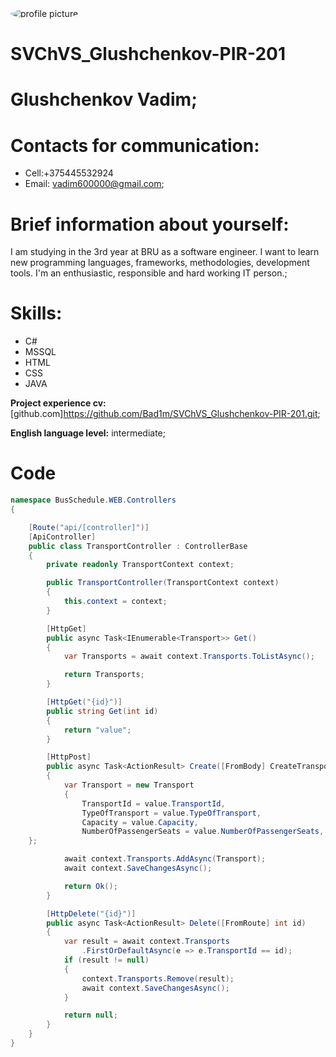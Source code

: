 <img style="border-style: none; max-height: 9em; border-radius: 50%; margin-right: 2em;" id="photo" src="./picture/ava.jpg" alt="profile picture" />

# SVChVS_Glushchenkov-PIR-201

# Glushchenkov Vadim;

# Contacts for communication:

- Cell:+375445532924
- Email: vadim600000@gmail.com;

# Brief information about yourself:

I am studying in the 3rd year at BRU as a software engineer. I want to learn new programming languages, frameworks, methodologies, development tools. I'm an enthusiastic, responsible and hard working IT person.;

# Skills:

- C#
- MSSQL
- HTML
- CSS
- JAVA

**Project experience cv:** [github.com]https://github.com/Bad1m/SVChVS_Glushchenkov-PIR-201.git;

**English language level:** intermediate;

# Code

```C#
namespace BusSchedule.WEB.Controllers
{

    [Route("api/[controller]")]
    [ApiController]
    public class TransportController : ControllerBase
    {
        private readonly TransportContext context;

        public TransportController(TransportContext context)
        {
            this.context = context;
        }

        [HttpGet]
        public async Task<IEnumerable<Transport>> Get()
        {
            var Transports = await context.Transports.ToListAsync();

            return Transports;
        }

        [HttpGet("{id}")]
        public string Get(int id)
        {
            return "value";
        }

        [HttpPost]
        public async Task<ActionResult> Create([FromBody] CreateTransportRequest value)
        {
            var Transport = new Transport
            {
                TransportId = value.TransportId,
                TypeOfTransport = value.TypeOfTransport,
                Capacity = value.Capacity,
                NumberOfPassengerSeats = value.NumberOfPassengerSeats,
    };

            await context.Transports.AddAsync(Transport);
            await context.SaveChangesAsync();

            return Ok();
        }

        [HttpDelete("{id}")]
        public async Task<ActionResult> Delete([FromRoute] int id)
        {
            var result = await context.Transports
                .FirstOrDefaultAsync(e => e.TransportId == id);
            if (result != null)
            {
                context.Transports.Remove(result);
                await context.SaveChangesAsync();
            }

            return null;
        }
    }
}
```
